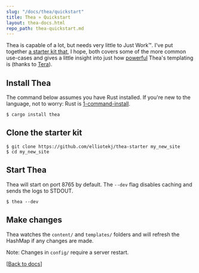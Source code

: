 ```yaml
---
slug: "/docs/thea/quickstart"
title: Thea » Quickstart
layout: thea-docs.html
repo_path: thea-quickstart.md
---
```


Thea is capable of a lot, but needs very little to Just Work™. I've put together [a starter kit that](https://github.com/elliotekj/thea-starter), I hope, both covers some of the more common use-cases and gives a little insight into just how [powerful](https://github.com/elliotekj/thea-starter/blob/master/templates/blogindex.html#L4) Thea's templating is (thanks to [Tera](https://tera.netlify.com/)).

## Install Thea

The command below assumes you have Rust installed. If you're new to the language, not to worry: Rust is [1-command-install](https://www.rust-lang.org/learn/get-started).

```shell
$ cargo install thea
```

## Clone the starter kit

```shell
$ git clone https://github.com/elliotekj/thea-starter my_new_site
$ cd my_new_site
```

## Start Thea

Thea will start on port 8765 by default. The `--dev` flag disables caching and sends the logs to STDOUT.

```shell
$ thea --dev
```

## Make changes

Thea watches the `content/` and `templates/` folders and will refresh the HashMap if any changes are made.

Note: Changes in `config/` require a server restart.

[[Back to docs](/docs/thea)]

